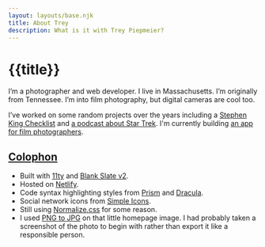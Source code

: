 ```yaml
---
layout: layouts/base.njk
title: About Trey
description: What is it with Trey Piepmeier?
---
```


# {{title}}

I’m a photographer and web developer. I live in Massachusetts. I’m originally from Tennessee. I’m into film photography, but digital cameras are cool too.

I’ve worked on some random projects over the years including a [Stephen King Checklist](https://sk.listsofbooks.com/) and [a podcast about Star Trek](https://jawgrind.com/). I'm currently building [an app for film photographers](http://cassettenest.com).

## [Colophon](https://en.wikipedia.org/wiki/Colophon_(publishing))

- Built with [11ty](https://www.11ty.dev) and [Blank Slate v2](https://github.com/trey/blank2).
- Hosted on [Netlify](https://netlify.com).
- Code syntax highlighting styles from [Prism](https://prismjs.com) and [Dracula](https://draculatheme.com/).
- Social network icons from [Simple Icons](https://simpleicons.org).
- Still using [Normalize.css](http://necolas.github.io/normalize.css/) for some reason.
- I used [PNG to JPG](https://png2jpg.com) on that little homepage image. I had probably taken a screenshot of the photo to begin with rather than export it like a responsible person.
